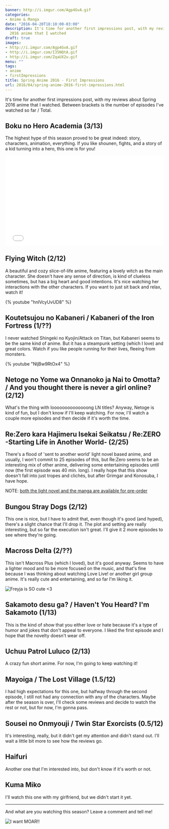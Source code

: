 ```yaml
---
banner: http://i.imgur.com/Agp4GvA.gif
categories:
- Anime & Manga
date: "2016-04-20T18:10:00-03:00"
description: It's time for another first impressions post, with my reviews about Spring
  2016 anime that I watched
draft: true
images:
- http://i.imgur.com/Agp4GvA.gif
- http://i.imgur.com/I35NQtA.gif
- http://i.imgur.com/ZqaUX2u.gif
menu: ""
tags:
- anime
- firstImpressions
title: Spring Anime 2016 - First Impressions
url: 2016/04/spring-anime-2016-first-impressions.html
---
```


It's time for another first impressions post, with my reviews about Spring 2016 anime that I watched. 
Between brackets is the number of episodes I've watched so far / Total.

<!--more-->

## Boku no Hero Academia (3/13)

The highest hype of this season proved to be great indeed: story, characters, animation, everything. 
If you like shounen, fights, and a story of a kid turning into a hero, this one is for you!

<style>.embed-container { position: relative; padding-bottom: 56.25%; height: 0; overflow: hidden; max-width: 100%; } .embed-container iframe, .embed-container object, .embed-container embed { position: absolute; top: 0; left: 0; width: 100%; height: 100%; }</style><div class='embed-container'><iframe src='//coub.com/embed/bw7da?muted=false&autostart=false&originalSize=false&startWithHD=false' allowfullscreen='true' frameborder='0'></iframe></div>

## Flying Witch (2/12)

A beautiful and cozy slice-of-life anime, featuring a lovely witch as the main character. 
She doesn't have any sense of direction, is kind of clueless sometimes, but has a big heart and good intentions. 
It's nice watching her interactions with the other characters. If you want to just sit back and relax, watch it!

{% youtube "hnlVcyUvUD8" %}

## Koutetsujou no Kabaneri / Kabaneri of the Iron Fortress (1/??)

I never watched Shingeki no Kyojin/Attack on Titan, but Kabaneri seems to be the same kind of anime. 
But it has a steampunk setting (which I love) and great colors. 
Watch if you like people running for their lives, fleeing from monsters.

{% youtube "NljBw9RtOx4" %}

## Netoge no Yome wa Onnanoko ja Nai to Omotta? /  And you thought there is never a girl online? (2/12)

What's the thing with loooooooooooooong LN titles? Anyway, Netoge is kind of fun, but I don't know if I'll keep watching. 
For now, I'll watch a couple more episodes and then decide if it's worth the time.

## Re:Zero kara Hajimeru Isekai Seikatsu / Re:ZERO -Starting Life in Another World- (2/25)

There's a flood of 'sent to another world' light novel based anime, and usually, I won't commit to 25 episodes of this, 
but Re:Zero seems to be an interesting mix of other anime, delivering some entertaining episodes until now (the first episode was 40 min. long). 
I really hope that this show doesn't fall into just tropes and clichés, but after Grimgar and Konosuba, I have hope.

NOTE: [both the light novel and the manga are available for pre-order](http://amzn.to/241JkrT)

## Bungou Stray Dogs (2/12)

This one is nice, but I have to admit that, even though it's good (and hyped), 
there's a slight chance that I'll drop it. The plot and setting are really interesting, 
but so far the execution isn't great. I'll give it 2 more episodes to see where they're going.

## Macross Delta (2/??)

This isn't Macross Plus (which I loved), but it's good anyway. 
Seems to have a lighter mood and to be more focused on the music, 
and that's fine because I was thinking about watching Love Live! or another girl group anime. 
It's really cute and entertaining, and so far I'm liking it.

![Freyja is SO cute <3](http://i.imgur.com/I35NQtA.gif)

## Sakamoto desu ga? / Haven't You Heard? I'm Sakamoto (1/13)

This is the kind of show that you either love or hate because it's a type of humor and jokes that don't appeal to everyone. 
I liked the first episode and I hope that the novelty doesn't wear off.

## Uchuu Patrol Luluco (2/13)

A crazy fun short anime. For now, I'm going to keep watching it!

## Mayoiga / The Lost Village (1.5/12)

I had high expectations for this one, but halfway through the second episode,
 I still not had any connection with any of the characters. Maybe after the season is over, 
 I'll check some reviews and decide to watch the rest or not, but for now, I'm gonna pass.

## Sousei no Onmyouji / Twin Star Exorcists (0.5/12)

It's interesting, really, but it didn't get my attention and didn't stand out. 
I'll wait a little bit more to see how the reviews go.

## Haifuri

Another one that I'm interested into, but don't know if it's worth or not.

## Kuma Miko

I'll watch this one with my girlfriend, but we didn't start it yet.

***

And what are you watching this season? Leave a comment and tell me!

![I want MOAR!!](http://i.imgur.com/ZqaUX2u.gif)
